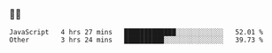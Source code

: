 ### 👨‍💻

<!--START_SECTION:waka-->

```text
JavaScript   4 hrs 27 mins   █████████████░░░░░░░░░░░░   52.01 %
Other        3 hrs 24 mins   ██████████░░░░░░░░░░░░░░░   39.73 %
```

<!--END_SECTION:waka-->
